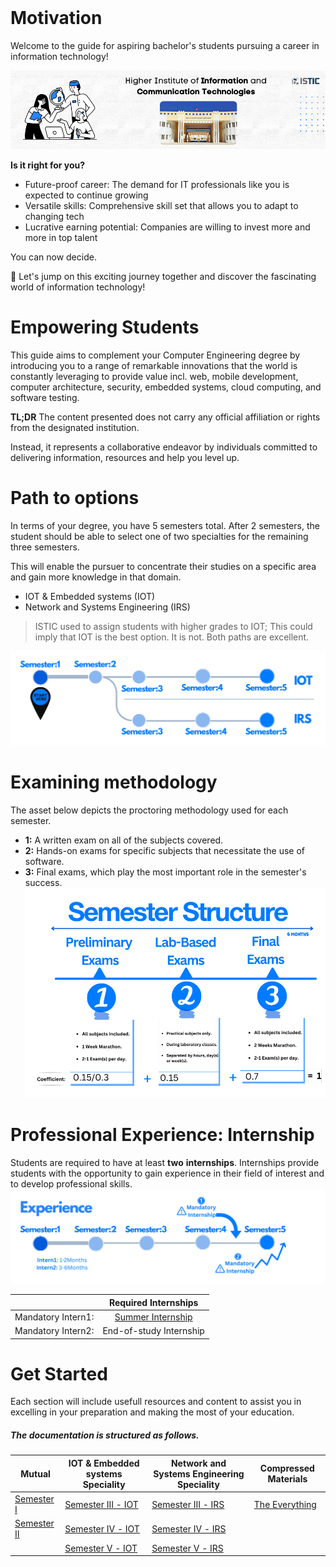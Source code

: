 <br>

# Motivation

Welcome to the guide for aspiring bachelor's students pursuing a career in information technology!

![THINKING ABOUT THE PERFECT DESIGN](images/welcome.png)

**Is it right for you?**
- Future-proof career: The demand for IT professionals like you is expected to continue growing
- Versatile skills: Comprehensive skill set that allows you to adapt to changing tech
- Lucrative earning potential: Companies are willing to invest more and more in top talent

You can now decide.

🎯 Let's jump on this exciting journey together and discover the fascinating world of information technology!




# Empowering Students
This guide aims to complement your Computer Engineering degree by introducing you to a range of remarkable innovations that the world is constantly leveraging to provide value incl.  web, mobile development, computer architecture, security, embedded systems, cloud computing, and software testing.

**TL;DR** The content presented does not carry any official affiliation or rights from the designated institution. 

Instead, it represents a collaborative endeavor by individuals committed to delivering information, resources and help you level up.







# Path to options
In terms of your degree, you have 5 semesters total. After 2 semesters, the student should be able to select one of two specialties for the remaining three semesters. 

This will enable the pursuer to concentrate their studies on a specific area and gain more knowledge in that domain.
- IOT & Embedded systems (IOT)
- Network and Systems Engineering (IRS)

> ISTIC used to assign students with higher grades to IOT; This could imply that IOT is the best option. It is not. Both paths are excellent.

![BRANCH_INSIGHT](images/edit0.png)

# Examining methodology
The asset below depicts the proctoring methodology used for each semester.
- **1:** A written exam on all of the subjects covered.
- **2:** Hands-on exams for specific subjects that necessitate the use of software.
- **3:** Final exams, which play the most important role in the semester's success.
![Photo of Semester](images/enstructure.png)

# Professional Experience: Internship
Students are required to have at least **two** **internships**. Internships provide students with the opportunity to gain experience in their field of interest and to develop professional skills. 
![Interns](images/intern.png)

|       |Required Internships|
| :-----------: | :-----------: |
|Mandatory Intern1:|[Summer Internship](https://istic.computer-engineering.tech/#/intern)|
|Mandatory Intern2:| End-of-study Internship|

# Get Started


Each section will include usefull resources and content to assist you in excelling in your preparation and making the most of your education.
##### The documentation is structured as follows.

| Mutual      | IOT & Embedded systems Speciality |Network and Systems Engineering Speciality |Compressed Materials|   
| ----------- | ----------- |----------- |----------- |
| [Semester Ⅰ](Semester1/1.md )|[Semester Ⅲ - IOT](Semester3-IOT/3.md)| [Semester Ⅲ - IRS](Semester3-IRS/3.md)|[The Everything](ISTIC_Materials.md)|
| [Semester Ⅱ](Semester2/2.md)        |[Semester Ⅳ - IOT](Semester4-IOT/4.md)| [Semester Ⅳ - IRS](Semester4-IRS/4.md) |
|         |[Semester Ⅴ - IOT](Semester5-IOT/5.md)| [Semester Ⅴ - IRS](Semester5-IRS/5.md) |


